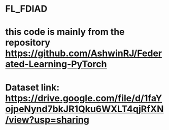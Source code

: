 # FL_FDIAD
# this code is mainly from the repository https://github.com/AshwinRJ/Federated-Learning-PyTorch

# Dataset link: https://drive.google.com/file/d/1faYojpeNynd7bkJR1Qku6WXLT4qjRfXN/view?usp=sharing
